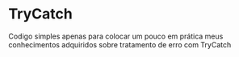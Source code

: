 # TryCatch

Codigo simples apenas para colocar um pouco em prática meus conhecimentos adquiridos sobre tratamento de erro com TryCatch
